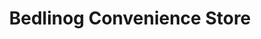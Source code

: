 ---
title: "Bedlinog Convenience Store"
url: /treharris/bedlinog-convenience-store/
shop: convenience
---